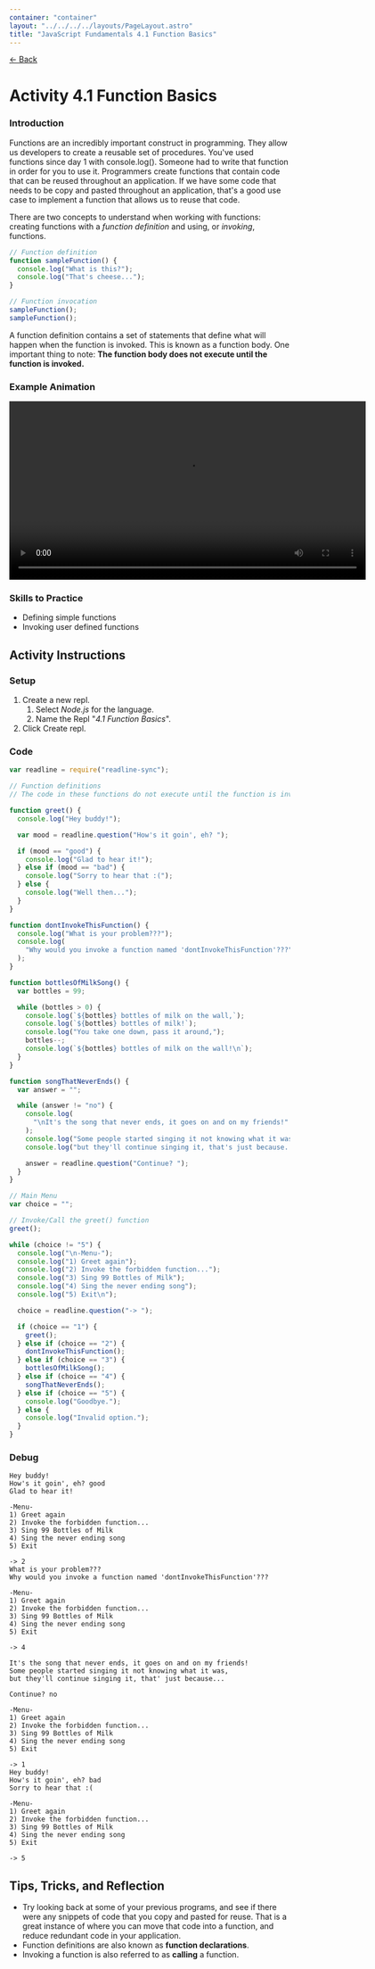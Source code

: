 ```yaml
---
container: "container"
layout: "../../../../layouts/PageLayout.astro"
title: "JavaScript Fundamentals 4.1 Function Basics"
---
```


[← Back](/comp-sci/javascript/)

# Activity 4.1 Function Basics

### Introduction

Functions are an incredibly important construct in programming. They allow us developers to create a reusable set of procedures. You've used functions since day 1 with console.log(). Someone had to write that function in order for you to use it. Programmers create functions that contain code that can be reused throughout an application. If we have some code that needs to be copy and pasted throughout an application, that's a good use case to implement a function that allows us to reuse that code.

There are two concepts to understand when working with functions: creating functions with a _function definition_ and using, or _invoking_, functions.

```js
// Function definition
function sampleFunction() {
  console.log("What is this?");
  console.log("That's cheese...");
}

// Function invocation
sampleFunction();
sampleFunction();
```

A function definition contains a set of statements that define what will happen when the function is invoked. This is known as a function body. One important thing to note: **The function body does not execute until the function is invoked.**

### Example Animation

<video src="/assets/video/javascript/function-simple-animation.mp4" width="640" controls></video>

### Skills to Practice

- Defining simple functions
- Invoking user defined functions

## Activity Instructions

### Setup

1. Create a new repl.
   1. Select _Node.js_ for the language.
   2. Name the Repl "_4.1 Function Basics_".
2. Click Create repl.

### Code

```javascript
var readline = require("readline-sync");

// Function definitions
// The code in these functions do not execute until the function is invoked.

function greet() {
  console.log("Hey buddy!");

  var mood = readline.question("How's it goin', eh? ");

  if (mood == "good") {
    console.log("Glad to hear it!");
  } else if (mood == "bad") {
    console.log("Sorry to hear that :(");
  } else {
    console.log("Well then...");
  }
}

function dontInvokeThisFunction() {
  console.log("What is your problem???");
  console.log(
    "Why would you invoke a function named 'dontInvokeThisFunction'???"
  );
}

function bottlesOfMilkSong() {
  var bottles = 99;

  while (bottles > 0) {
    console.log(`${bottles} bottles of milk on the wall,`);
    console.log(`${bottles} bottles of milk!`);
    console.log("You take one down, pass it around,");
    bottles--;
    console.log(`${bottles} bottles of milk on the wall!\n`);
  }
}

function songThatNeverEnds() {
  var answer = "";

  while (answer != "no") {
    console.log(
      "\nIt's the song that never ends, it goes on and on my friends!"
    );
    console.log("Some people started singing it not knowing what it was,");
    console.log("but they'll continue singing it, that's just because...\n");

    answer = readline.question("Continue? ");
  }
}

// Main Menu
var choice = "";

// Invoke/Call the greet() function
greet();

while (choice != "5") {
  console.log("\n-Menu-");
  console.log("1) Greet again");
  console.log("2) Invoke the forbidden function...");
  console.log("3) Sing 99 Bottles of Milk");
  console.log("4) Sing the never ending song");
  console.log("5) Exit\n");

  choice = readline.question("-> ");

  if (choice == "1") {
    greet();
  } else if (choice == "2") {
    dontInvokeThisFunction();
  } else if (choice == "3") {
    bottlesOfMilkSong();
  } else if (choice == "4") {
    songThatNeverEnds();
  } else if (choice == "5") {
    console.log("Goodbye.");
  } else {
    console.log("Invalid option.");
  }
}
```

### Debug

```
Hey buddy!
How's it goin', eh? good
Glad to hear it!

-Menu-
1) Greet again
2) Invoke the forbidden function...
3) Sing 99 Bottles of Milk
4) Sing the never ending song
5) Exit

-> 2
What is your problem???
Why would you invoke a function named 'dontInvokeThisFunction'???

-Menu-
1) Greet again
2) Invoke the forbidden function...
3) Sing 99 Bottles of Milk
4) Sing the never ending song
5) Exit

-> 4

It's the song that never ends, it goes on and on my friends!
Some people started singing it not knowing what it was,
but they'll continue singing it, that' just because...

Continue? no

-Menu-
1) Greet again
2) Invoke the forbidden function...
3) Sing 99 Bottles of Milk
4) Sing the never ending song
5) Exit

-> 1
Hey buddy!
How's it goin', eh? bad
Sorry to hear that :(

-Menu-
1) Greet again
2) Invoke the forbidden function...
3) Sing 99 Bottles of Milk
4) Sing the never ending song
5) Exit

-> 5
```

## Tips, Tricks, and Reflection

- Try looking back at some of your previous programs, and see if there were any snippets of code that you copy and pasted for reuse. That is a great instance of where you can move that code into a function, and reduce redundant code in your application.
- Function definitions are also known as **function declarations**.
- Invoking a function is also referred to as **calling** a function.
